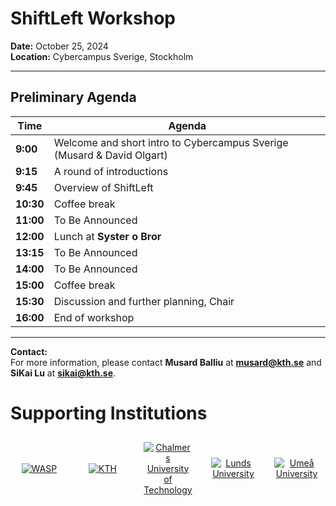 # ShiftLeft Workshop  
**Date:** October 25, 2024  
**Location:** Cybercampus Sverige, Stockholm

---

## Preliminary Agenda

| **Time**   | **Agenda**                                                                                 |
|------------|---------------------------------------------------------------------------------------------|
| **9:00**   | Welcome and short intro to Cybercampus Sverige (Musard & David Olgart)                       |
| **9:15**   | A round of introductions                                                                    |
| **9:45**   | Overview of ShiftLeft                                                                       |
| **10:30**  | Coffee break                                                                                 |
| **11:00**  | To Be Announced |
| **12:00**  | Lunch at **Syster o Bror**                                                                       |
| **13:15**  | To Be Announced |
| **14:00**  | To Be Announced |
| **15:00**  | Coffee break                                                                                 |
| **15:30**  | Discussion and further planning, Chair                                                       |
| **16:00**  | End of workshop                                                                              |

---

**Contact:**  
For more information, please contact **Musard Balliu** at **musard@kth.se** and **SiKai Lu** at **sikai@kth.se**.  


# Supporting Institutions
<div style="display: flex; justify-content: center; align-items: center; flex-wrap: wrap; gap: 10px;">
<div style="flex: 1; text-align: center; padding: 10px;">
    <a href="https://wasp-sweden.org/" target="_blank">
      <img src="https://wasp-sweden.org/wp-content/themes/wasp/assets/img/logo.png" alt="WASP" style="max-width: 200px;">
    </a>
  </div>
  <div style="flex: 1; text-align: center; padding: 10px;">
    <a href="https://www.kth.se/" target="_blank">
      <img src="https://wasp-sweden.org/wp-content/uploads/2019/05/kth.png" alt="KTH" style="max-width: 100px;">
    </a>
  </div>
  <div style="flex: 1; text-align: center; padding: 10px;">
    <a href="http://www.chalmers.se/" target="_blank">
      <img src="https://wasp-sweden.org/wp-content/uploads/2019/05/chalmers1.png" alt="Chalmers University of Technology" style="max-width: 100px;">
    </a>
  </div>
  <div style="flex: 1; text-align: center; padding: 10px;">
    <a href="http://www.lth.se/" target="_blank">
      <img src="https://wasp-sweden.org/wp-content/uploads/2019/05/lunds1.png" alt="Lunds University" style="max-width: 100px;">
    </a>
  </div>
  <div style="flex: 1; text-align: center; padding: 10px;">
    <a href="http://www.umu.se/" target="_blank">
    <img src="https://wasp-sweden.org/wp-content/uploads/2019/05/umea-200x200.png" alt="Umeå University" style="max-width: 100px;">
    </a>
  </div>
</div>

